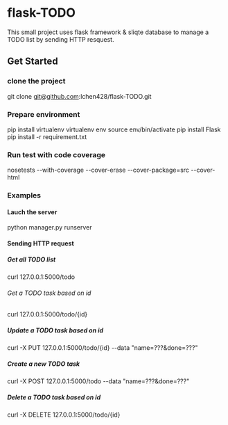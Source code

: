 # flask-TODO
This small project uses flask framework & sliqte database to manage a TODO list by sending HTTP resquest.

## Get Started
### clone the project
git clone git@github.com:lchen428/flask-TODO.git

### Prepare environment
pip install virtualenv
virtualenv env
source env/bin/activate
pip install Flask
pip install -r requirement.txt

### Run test with code coverage
nosetests --with-coverage --cover-erase --cover-package=src --cover-html

### Examples
#### Lauch the server
python manager.py runserver

#### Sending HTTP request
##### Get all TODO list
curl 127.0.0.1:5000/todo
###### Get a TODO task based on id
curl 127.0.0.1:5000/todo/{id}
##### Update a TODO task based on id
curl -X PUT 127.0.0.1:5000/todo/{id} --data "name=???&done=???"
##### Create a new TODO task
curl -X POST 127.0.0.1:5000/todo --data "name=???&done=???"
##### Delete a TODO task based on id
curl -X DELETE 127.0.0.1:5000/todo/{id}
